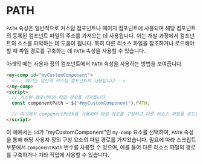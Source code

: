 # PATH

`PATH` 속성은 일반적으로 커스텀 컴포넌트나 페이지 컴포넌트에 사용되며 해당 컴포넌트의 등록된 컴포넌트 파일의 주소를 가져오는 데 사용됩니다. 이는 개발 과정에서 컴포넌트의 소스를 파악하는 데 도움이 됩니다. 특히 다른 리소스 파일을 참조하거나 로드해야 할 때 파일 경로를 구축하는 데 `PATH` 속성을 사용할 수 있습니다.

아래의 예는 사용자 정의 컴포넌트에서 `PATH` 속성을 사용하는 방법을 보여줍니다.

```html
<my-comp id="myCustomComponent">
  <!-- 여기는 당신의 커스텀 컴포넌트의 내용입니다 -->
</my-comp>
<script>
  // 커스텀 컴포넌트의 파일 경로를 가져옵니다
  const componentPath = $("#myCustomComponent").PATH;

  // 여기에서 componentPath를 사용하여 파일 경로를 구성하고 다른 리소스 파일을 로드할 수 있습니다
</script>
```

이 예에서는 `id`가 "myCustomComponent"인 `my-comp` 요소를 선택하여, `PATH` 속성을 통해 해당 사용자 정의 구성 요소의 파일 경로를 가져왔습니다. 필요에 따라 스크립트 부분에서 `componentPath` 변수를 사용할 수 있으며, 예를 들어 다른 리소스 파일의 경로를 구축하거나 기타 작업에 사용할 수 있습니다.